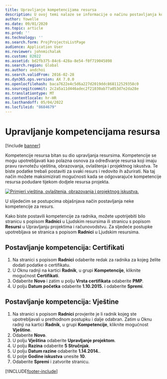 ```yaml
---
title: Upravljanje kompetencijama resursa
description: U ovoj temi nalaze se informacije o načinu postavljanja kompetencija za resurse projekta.
author: Yowelle
ms.date: 09/01/2020
ms.topic: article
ms.prod: ''
ms.technology: ''
ms.search.form: ProjProjectsListPage
audience: Application User
ms.reviewer: johnmichalak
ms.custom: 82022
ms.assetid: bd2fb375-84c6-428a-8e54-f0f719045898
ms.search.region: Global
ms.author: andchoi
ms.search.validFrom: 2016-02-28
ms.dyn365.ops.version: AX 7.0.0
ms.openlocfilehash: baca7622e4c5d6a227d2019ddc868112529358c0
ms.sourcegitcommit: 2c2a5a11d446adec2f21030ab77a053d7e2da28e
ms.translationtype: MT
ms.contentlocale: hr-HR
ms.lasthandoff: 05/04/2022
ms.locfileid: "8684679"
---
```

# <a name="manage-resource-competencies"></a>Upravljanje kompetencijama resursa

[!include [banner](../includes/banner.md)]

Kompetencije resursa bitan su dio upravljanja resursima. Kompetencije se mogu upotrebljavati kao polazna osnova za određivanje resursa koji imaju pravu ravnotežu vještina, obrazovanja, ovlaštenja i projektnog iskustva. Te biste podatke trebali postaviti za svaki resurs i redovito ih ažurirati. Na taj način možete maksimizirati mogućnosti kada se odgovarajuće kompetencije resursa podudare tijekom dodjele resursa projekta.

[![Primjeri vještina, ovlaštenja, obrazovanja i projektnog iskustva.](./media/projectresourcing06-1024x383.jpg)](./media/projectresourcing06.jpg)

U slijedećim se postupcima objašnjava način postavljanja neke kompetencije za resurs.

Kako biste postavili kompetencije za radnika, možete upotrijebiti bilo stranicu s popisom **Radnici** u Ljudskim resursima ili stranicu s popisom **Resursi** u Upravljanju projektima i računovodstvu. Za sljedeće postupke upotrebljava se stranica s popisom **Radnici** u Ljudskim resursima.

## <a name="set-up-competencies-certificates"></a>Postavljanje kompetencija: Certifikati

1. Na stranici s popisom **Radnici** odaberite redak za radnika za kojeg želite dodati podatke o certifikatu.
2. U Oknu radnji na kartici **Radnik**, u grupi **Kompetencije**, kliknite mogućnost **Certifikati**.
3. Odaberite **Novo** i zatim u polju **Vrsta certifikata** odaberite **PMP**.
4. U polju **Datum početka** odaberite **1.10.2015.** i odaberite **Spremi**.

## <a name="set-up-competencies-skills"></a>Postavljanje kompetencija: Vještine

1. Na stranici s popisom **Radnici** provjerite je li radnik kojeg ste upotrebljavali u prethodnom postupku i dalje odabran. Zatim u Oknu radnji na kartici **Radnik**, u grupi **Kompetencije**, kliknite mogućnost **Vještine**.
2. Odaberite **Novo**.
3. U polju **Vještina** odaberite **Upravljanje projektom**.
4. U polju **Razina** odaberite **5 Stručnjak**.
5. U polju **Datum razine** odaberite **1.14.2014.**.
6. U polje **Godine iskustva** unesite **10**.
7. Odaberite **Spremi** i zatvorite stranicu.


[!INCLUDE[footer-include](../includes/footer-banner.md)]